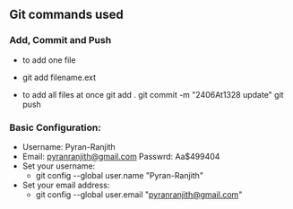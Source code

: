 ## Git commands used
### Add, Commit and Push
- to add one file
- git add filename.ext 

- to add all files at once
git add . 
git commit -m "2406At1328 update" 
git push 

### Basic Configuration:
- Username: Pyran-Ranjith 
- Email: pyranranjith@gmail.com  Passwrd: Aa$499404
- Set your username:
    - git config --global user.name "Pyran-Ranjith"
- Set your email address:
    - git config --global user.email "pyranranjith@gmail.com"
